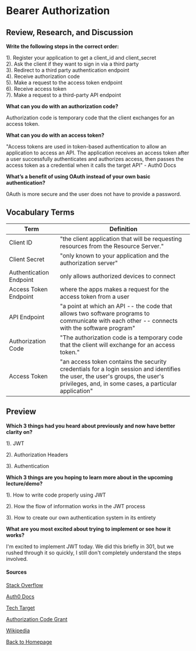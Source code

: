 # Bearer Authorization

## Review, Research, and Discussion

**Write the following steps in the correct order:**

1). Register your application to get a client_id and client_secret  
2). Ask the client if they want to sign in via a third party  
3). Redirect to a third party authentication endpoint  
4). Receive authorization code  
5). Make a request to the access token endpoint  
6). Receive access token  
7). Make a request to a third-party API endpoint  

**What can you do with an authorization code?**

Authorization code is temporary code that the client exchanges for an access token.

**What can you do with an access token?**

"Access tokens are used in token-based authentication to allow an application to access an API. The application receives an access token after a user successfully authenticates and authorizes access, then passes the access token as a credential when it calls the target API" - Auth0 Docs

**What’s a benefit of using OAuth instead of your own basic authentication?**

0Auth is more secure and the user does not have to provide a password.

## Vocabulary Terms

| Term      | Definition |
| ----------- | ----------- |
| Client ID     | "the client application that will be requesting resources from the Resource Server."  |
| Client Secret   | "only known to your application and the authorization server"      |
| Authentication Endpoint      | only allows authorized devices to connect    |
| Access Token Endpoint   | where the apps makes a request for the access token from a user     |
| API Endpoint   | "a point at which an API -- the code that allows two software programs to communicate with each other -- connects with the software program"      |
| Authorization Code   | "The authorization code is a temporary code that the client will exchange for an access token."     |
| Access Token   | "an access token contains the security credentials for a login session and identifies the user, the user's groups, the user's privileges, and, in some cases, a particular application"      |

## Preview

**Which 3 things had you heard about previously and now have better clarity on?**

1). JWT

2). Authorization Headers

3). Authentication

**Which 3 things are you hoping to learn more about in the upcoming lecture/demo?**

1). How to write code properly using JWT

2). How the flow of information works in the JWT process

3). How to create our own authentication system in its entirety

**What are you most excited about trying to implement or see how it works?**

I'm excited to implement JWT today. We did this briefly in 301, but we rushed through it so quickly, I still don't completely understand the steps involved. 

#### Sources
[Stack Overflow](https://stackoverflow.com/questions/28418360/jwt-json-web-token-audience-aud-versus-client-id-whats-the-difference#:~:text=The%20client_id%20in%20OAuth%20refers,credentials%20that%20may%20be%20required.)

[Auth0 Docs](https://auth0.com/docs/configure/applications)

[Tech Target](https://searchapparchitecture.techtarget.com/definition/API-endpoint)

[Authorization Code Grant](https://www.oauth.com/oauth2-servers/server-side-apps/authorization-code/)

[Wikipedia](https://en.wikipedia.org/wiki/Access_token)

[Back to Homepage](../README.md)